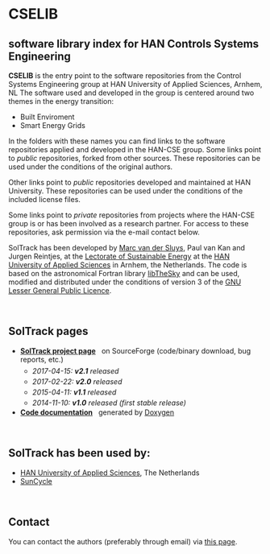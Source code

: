 # CSELIB
## software library index for HAN Controls Systems Engineering 

<b>CSELIB</b> is the entry point to the software repositories from the Control Systems Engineering group at HAN University of Applied Sciences, Arnhem, NL
The software used and developed in the group is centered around two themes in the energy transition:

* Built Enviroment
* Smart Energy Grids

In the folders with these names you can find links to the software repositories applied and developed in the HAN-CSE group. Some links point to <i>public</i> repositories, forked from other sources. These repositories can be used under the conditions of the original authors.

Other links point to <i>public</i> repositories developed and maintained at HAN University. These repositories can be used under the conditions of the included license files.

Some links point to <i>private</i> repositories from projects where the HAN-CSE group is or has been involved as a research partner. For access to these repositories, ask permission via the e-mail contact below.

SolTrack has been developed by <a href="http://han.vandersluys.nl/en/">Marc van der Sluys</a>,
Paul van Kan and Jurgen Reintjes, at the 
<a href="http://www.han.nl/international/english/research/sustainable-electrical-energy/">Lectorate of Sustainable Energy</a>
at the <a href="http://www.han.nl/international/english/">HAN University of Applied Sciences</a>
in Arnhem, the Netherlands.
The code is based on the astronomical Fortran library 
<a href="http://libthesky.sf.net" title="libTheSky: a Fortran library to compute the positions of celestial bodies and events with great accuracy">libTheSky</a>
and can be used, modified and distributed under the conditions of version 3 of the 
<a href="http://www.gnu.org/licenses/lgpl.html">GNU Lesser General Public Licence</a>.

<br>
<h2>SolTrack pages</h2>
<ul>
  <li>
<a href="https://sourceforge.net/projects/soltrack/"><b>SolTrack project page</b></a> &nbsp; on SourceForge 
(code/binary download, bug reports, etc.)
  </li>
  <ul style="line-height:1.5em; margin-top:0.3em;">
<li><i>2017-04-15: <b>v2.1</b> released</i></li>
<li><i>2017-02-22: <b>v2.0</b> released</i></li>
<li><i>2015-04-11: <b>v1.1</b> released</i></li>
<li><i>2014-11-10: <b>v1.0</b> released (first stable release)</i></li>
  </ul>

  <li>
<a href="http://soltrack.sourceforge.net/doxygen/"><b>Code documentation</b></a> &nbsp; generated by <a href="http://www.doxygen.org/">Doxygen</a>
  </li>
</ul>

<br>
<h2>SolTrack has been used by:</h2>
<ul>
  <li><a href="https://www.han.nl/international/english/research/sustainable-electrical-energy/">HAN University of Applied Sciences</a>, The Netherlands</li>
  <li><a href="http://www.suncycle.nl/">SunCycle</a></li>
</ul>


<br>
<h2>Contact</h2>
You can contact the authors (preferably through email) via <a href="http://han.vandersluys.nl/en/">this page</a>.

<br>

